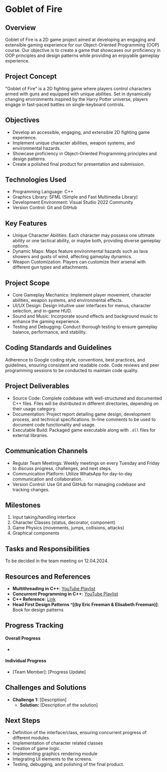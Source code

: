 # Goblet of Fire

## Overview
Goblet of Fire is a 2D game project aimed at developing an engaging and extensible gaming experience for our Object-Oriented Programming (OOP) course. Our objective is to create a game that showcases our proficiency in OOP principles and design patterns while providing an enjoyable gameplay experience.

## Project Concept
"Goblet of Fire" is a 2D fighting game where players control characters armed with guns and equipped with unique abilities. Set in dynamically changing environments inspired by the Harry Potter universe, players engage in fast-paced battles on single-keyboard controls.

## Objectives
- Develop an accessible, engaging, and extensible 2D fighting game experience.
- Implement unique character abilities, weapon systems, and environmental hazards.
- Showcase proficiency in Object-Oriented Programming principles and design patterns.
- Create a polished final product for presentation and submission.

## Technologies Used
- Programming Language: C++
- Graphics Library: SFML (Simple and Fast Multimedia Library)
- Development Environment: Visual Studio 2022 Community
- Version Control: Git and GitHub

## Key Features
- Unique Character Abilities: Each character may possess one ultimate ability or one tactical ability, or maybe both, providing diverse gameplay options.
- Dynamic Maps: Maps feature environmental hazards such as lava showers and gusts of wind, affecting gameplay dynamics.
- Weapon Customization: Players can customize their arsenal with different gun types and attachments. 

## Project Scope
- Core Gameplay Mechanics: Implement player movement, character abilities, weapon systems, and environmental effects.
- UI/UX Design: Design intuitive user interfaces for menus, character selection, and in-game HUD.
- Sound and Music: Incorporate sound effects and background music to enhance the gaming experience.
- Testing and Debugging: Conduct thorough testing to ensure gameplay balance, performance, and stability.

## Coding Standards and Guidelines
Adherence to Google coding style, conventions, best practices, and guidelines, ensuring consistent and readable code. Code reviews and peer programming sessions to be conducted to maintain code quality.

## Project Deliverables
- Source Code: Complete codebase with well-structured and documented C++ files. Files will be distributed in different directories, depending on their usage category. 
- Documentation: Project report detailing game design, development process, and technical specifications. In-line comments to be used to document code functionality and usage. 
- Executable Build: Packaged game executable along with `.dll` files for external libraries.

## Communication Channels
- Regular Team Meetings: Weekly meetings on every Tuesday and Friday to discuss progress, challenges, and next steps. 
- Communication Platform: Utilize WhatsApp for day-to-day communication and collaboration.
- Version Control: Use Git and GitHub for managing codebase and tracking changes.

## Milestones
1. Input taking/handling interface
2. Character Classes (status, decorator, component)
3. Game Physics (movements, jumps, collisions, attacks)
4. Graphical components

## Tasks and Responsibilities
To be decided in the team meeting on 12.04.2024. 

## Resources and References
- **Multithreading in C++**: [YouTube Playlist](https://www.youtube.com/playlist?list=PLk6CEY9XxSIAeK-EAh3hB4fgNvYkYmghp)
- **Concurrent Programming in C++**: [YouTube Playlist](https://www.youtube.com/playlist?list=PLvv0ScY6vfd_ocTP2ZLicgqKnvq50OCXM)
- **C++ Reference**: [Link](https://en.cppreference.com/w/)
- **Head First Design Patterns ^[(by Eric Freeman & Elisabeth Freeman)]**: Book for design patterns

## Progress Tracking
#### Overall Progress
- [Progress]: [Description]

#### Individual Progress 
- [Team Member]: [Progress Update]

## Challenges and Solutions
- **Challenge 1:** [Description]
  - **Solution:** [Description of the solution]

## Next Steps
- Definition of the interface/class, ensuring concurrent progress of different modules.
- Implementation of character related classes
- Creation of game logic. 
- Implementing graphics rendering module
- Integrating UI elements to the screens. 
- Testing, debugging, and polishing of the final product.

